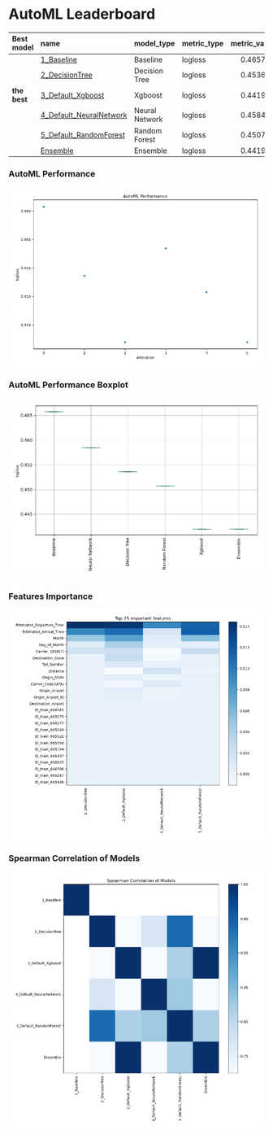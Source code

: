 # AutoML Leaderboard

| Best model   | name                                                         | model_type     | metric_type   |   metric_value |   train_time |
|:-------------|:-------------------------------------------------------------|:---------------|:--------------|---------------:|-------------:|
|              | [1_Baseline](1_Baseline/README.md)                           | Baseline       | logloss       |       0.465788 |         1.24 |
|              | [2_DecisionTree](2_DecisionTree/README.md)                   | Decision Tree  | logloss       |       0.453621 |        26    |
| **the best** | [3_Default_Xgboost](3_Default_Xgboost/README.md)             | Xgboost        | logloss       |       0.441983 |        17.39 |
|              | [4_Default_NeuralNetwork](4_Default_NeuralNetwork/README.md) | Neural Network | logloss       |       0.458453 |        24.63 |
|              | [5_Default_RandomForest](5_Default_RandomForest/README.md)   | Random Forest  | logloss       |       0.450746 |        28.33 |
|              | [Ensemble](Ensemble/README.md)                               | Ensemble       | logloss       |       0.441983 |         3.01 |

### AutoML Performance
![AutoML Performance](ldb_performance.png)

### AutoML Performance Boxplot
![AutoML Performance Boxplot](ldb_performance_boxplot.png)

### Features Importance
![features importance across models](features_heatmap.png)



### Spearman Correlation of Models
![models spearman correlation](correlation_heatmap.png)

